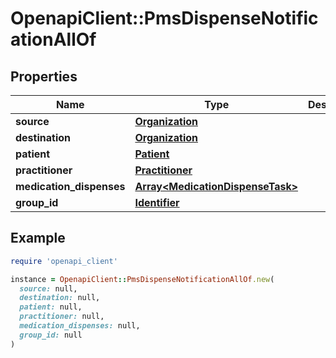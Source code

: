 # OpenapiClient::PmsDispenseNotificationAllOf

## Properties

| Name | Type | Description | Notes |
| ---- | ---- | ----------- | ----- |
| **source** | [**Organization**](Organization.md) |  |  |
| **destination** | [**Organization**](Organization.md) |  |  |
| **patient** | [**Patient**](Patient.md) |  |  |
| **practitioner** | [**Practitioner**](Practitioner.md) |  |  |
| **medication_dispenses** | [**Array&lt;MedicationDispenseTask&gt;**](MedicationDispenseTask.md) |  |  |
| **group_id** | [**Identifier**](Identifier.md) |  | [optional] |

## Example

```ruby
require 'openapi_client'

instance = OpenapiClient::PmsDispenseNotificationAllOf.new(
  source: null,
  destination: null,
  patient: null,
  practitioner: null,
  medication_dispenses: null,
  group_id: null
)
```

